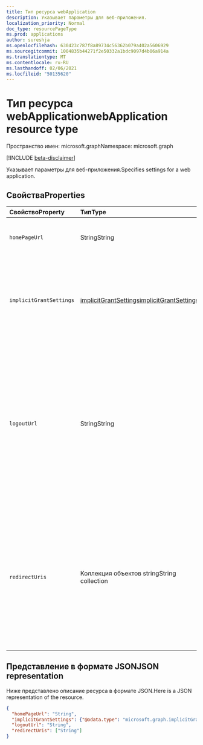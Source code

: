 ```yaml
---
title: Тип ресурса webApplication
description: Указывает параметры для веб-приложения.
localization_priority: Normal
doc_type: resourcePageType
ms.prod: applications
author: sureshja
ms.openlocfilehash: 630423c787f8a89734c56362b079a402a5606929
ms.sourcegitcommit: 1004835b44271f2e50332a1bdc9097d4b06a914a
ms.translationtype: MT
ms.contentlocale: ru-RU
ms.lasthandoff: 02/06/2021
ms.locfileid: "50135620"
---
```

# <a name="webapplication-resource-type"></a><span data-ttu-id="783de-103">Тип ресурса webApplication</span><span class="sxs-lookup"><span data-stu-id="783de-103">webApplication resource type</span></span>

<span data-ttu-id="783de-104">Пространство имен: microsoft.graph</span><span class="sxs-lookup"><span data-stu-id="783de-104">Namespace: microsoft.graph</span></span>

[!INCLUDE [beta-disclaimer](../../includes/beta-disclaimer.md)]

<span data-ttu-id="783de-105">Указывает параметры для веб-приложения.</span><span class="sxs-lookup"><span data-stu-id="783de-105">Specifies settings for a web application.</span></span>

## <a name="properties"></a><span data-ttu-id="783de-106">Свойства</span><span class="sxs-lookup"><span data-stu-id="783de-106">Properties</span></span>

| <span data-ttu-id="783de-107">Свойство</span><span class="sxs-lookup"><span data-stu-id="783de-107">Property</span></span> | <span data-ttu-id="783de-108">Тип</span><span class="sxs-lookup"><span data-stu-id="783de-108">Type</span></span> | <span data-ttu-id="783de-109">Описание</span><span class="sxs-lookup"><span data-stu-id="783de-109">Description</span></span> |
|:---------|:-----|:------------|
| `homePageUrl` | <span data-ttu-id="783de-110">String</span><span class="sxs-lookup"><span data-stu-id="783de-110">String</span></span> | <span data-ttu-id="783de-111">Главная или начальная страница приложения.</span><span class="sxs-lookup"><span data-stu-id="783de-111">Home page or landing page of the application.</span></span> |
| `implicitGrantSettings` | [<span data-ttu-id="783de-112">implicitGrantSettings</span><span class="sxs-lookup"><span data-stu-id="783de-112">implicitGrantSettings</span></span>](implicitgrantsettings.md)| <span data-ttu-id="783de-113">Указывает, может ли это веб-приложение запрашивать маркеры с помощью неявного потока OAuth 2.0.</span><span class="sxs-lookup"><span data-stu-id="783de-113">Specifies whether this web application can request tokens using the OAuth 2.0 implicit flow.</span></span> |
| `logoutUrl` | <span data-ttu-id="783de-114">String</span><span class="sxs-lookup"><span data-stu-id="783de-114">String</span></span> | <span data-ttu-id="783de-115">Указывает URL-адрес, используемый службой проверки подлинности корпорации Майкрософт для выхода пользователя с помощью [основного канала](https://openid.net/specs/openid-connect-frontchannel-1_0.html), [обратного канала](https://openid.net/specs/openid-connect-backchannel-1_0.html) или протоколов выхода SAML.</span><span class="sxs-lookup"><span data-stu-id="783de-115">Specifies the URL that will be used by Microsoft's authorization service to logout an user using [front-channel](https://openid.net/specs/openid-connect-frontchannel-1_0.html), [back-channel](https://openid.net/specs/openid-connect-backchannel-1_0.html) or SAML logout protocols.</span></span> |
| `redirectUris` | <span data-ttu-id="783de-116">Коллекция объектов string</span><span class="sxs-lookup"><span data-stu-id="783de-116">String collection</span></span> | <span data-ttu-id="783de-117">Указывает URL-адреса, в которые отправляются маркеры пользователей для входов, или URIS перенаправления, в которые отправляются коды авторизации OAuth 2.0 и маркеры доступа.</span><span class="sxs-lookup"><span data-stu-id="783de-117">Specifies the URLs where user tokens are sent for sign-in, or the redirect URIs where OAuth 2.0 authorization codes and access tokens are sent.</span></span> |

## <a name="json-representation"></a><span data-ttu-id="783de-118">Представление в формате JSON</span><span class="sxs-lookup"><span data-stu-id="783de-118">JSON representation</span></span>
<span data-ttu-id="783de-119">Ниже представлено описание ресурса в формате JSON.</span><span class="sxs-lookup"><span data-stu-id="783de-119">Here is a JSON representation of the resource.</span></span>

<!-- {
  "blockType": "resource",
  "optionalProperties": [

  ],
  "@odata.type": "microsoft.graph.webApplication"
}-->

```json
{
  "homePageUrl": "String",
  "implicitGrantSettings": {"@odata.type": "microsoft.graph.implicitGrantSettings"},
  "logoutUrl": "String",
  "redirectUris": ["String"]
}

```


<!-- uuid: 8fcb5dbc-d5aa-4681-8e31-b001d5168d79
2015-10-25 14:57:30 UTC -->
<!--
{
  "type": "#page.annotation",
  "description": "webApplication resource",
  "keywords": "",
  "section": "documentation",
  "tocPath": "",
  "suppressions": []
}
-->


